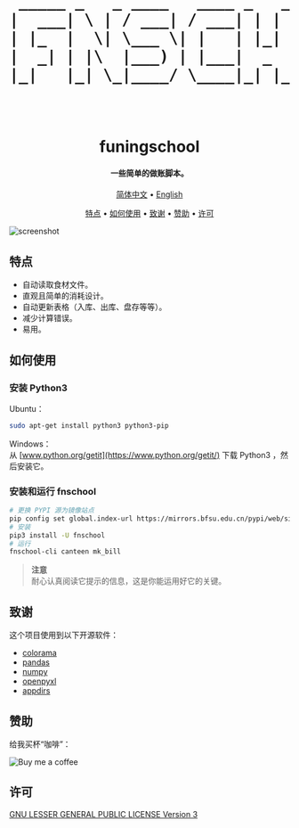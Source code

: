 
<h1 align="center">
  <br>
  
  <pre> _____ _   _ ____   ____ _   _  ___   ___  _     
|  ___| \ | / ___| / ___| | | |/ _ \ / _ \| |    
| |_  |  \| \___ \| |   | |_| | | | | | | | |    
|  _| | |\  |___) | |___|  _  | |_| | |_| | |___ 
|_|   |_| \_|____/ \____|_| |_|\___/ \___/|_____|
                                                 
</pre>

  <br>
  funingschool
  <br>
</h1>

<h4 align="center"> 一些简单的做账脚本。 </h4>

<p align="center">
  <a href="https://gitee.com/larryw3i/funingschool/blob/master/Documentation/README.zh_CN.md">简体中文</a> •
  <a href="https://gitee.com/larryw3i/funingschool/blob/master/README.md">English</a>
</p>

<p align="center">
  <a href="#特点">特点</a> •
  <a href="#如何使用">如何使用</a> •
  <a href="#致谢">致谢</a> •
  <a href="#赞助">赞助</a> •
  <a href="#许可">许可</a>
</p>

![screenshot](https://gitee.com/larryw3i/funingschool/raw/master/Documentation/images/de61adde-f8cc-11ee-ae9d-ff2db36858da.png)

## 特点

* 自动读取食材文件。  
* 直观且简单的消耗设计。  
* 自动更新表格（入库、出库、盘存等等）。  
* 减少计算错误。  
* 易用。  

## 如何使用

### 安装 Python3  

Ubuntu：  
```bash
sudo apt-get install python3 python3-pip
```
Windows：  
从 [www.python.org/getit](https://www.python.org/getit/) 下载 Python3 ，然后安装它。  

### 安装和运行 fnschool   
```bash
# 更换 PYPI 源为镜像站点
pip config set global.index-url https://mirrors.bfsu.edu.cn/pypi/web/simple
# 安装
pip3 install -U fnschool
# 运行
fnschool-cli canteen mk_bill
```

> **注意**  
> 耐心认真阅读它提示的信息，这是你能运用好它的关键。  


## 致谢

这个项目使用到以下开源软件：

- [colorama](https://github.com/tartley/colorama)  
- [pandas](https://pandas.pydata.org/)  
- [numpy](https://numpy.org/)  
- [openpyxl](https://openpyxl.readthedocs.io/)  
- [appdirs](http://github.com/ActiveState/appdirs)  


## 赞助

给我买杯“咖啡”：   

![Buy me a coffee](https://gitee.com/larryw3i/funingschool/raw/master/Documentation/images/9237879a-f8d5-11ee-8411-23057db0a773.jpeg)

## 许可  

[GNU LESSER GENERAL PUBLIC LICENSE Version 3](https://gitee.com/larryw3i/funingschool/blob/master/LICENSE)




